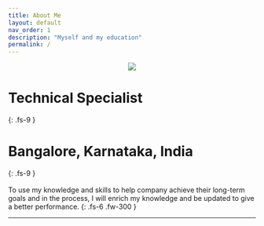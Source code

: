 ```yaml
---
title: About Me
layout: default
nav_order: 1
description: "Myself and my education"
permalink: /
---
```


<center>
<img src="assets/images/Shruthip_Passport_Size_Photo.jpg"/>
</center>

# Technical Specialist
{: .fs-9 }
# Bangalore, Karnataka, India
{: .fs-9 }
<br>
<br>
To use my knowledge and skills to help company achieve their long-term goals and in the process, I will enrich my knowledge and be updated to give a better performance.
{: .fs-6 .fw-300 }

---
